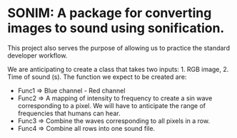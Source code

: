 # SONIM: A package for converting images to sound using sonification. 

This project also serves the purpose of allowing us to practice the standard developer workflow.

We are anticipating to create a class that takes two inputs: 1. RGB image, 2. Time of sound (s).
The function we expect to be created are:
* Func1 => Blue channel - Red channel
* Func2 => A mapping of intensity to frequency to create a sin wave corresponding to a pixel.
We will have to anticipate the range of frequencies that humans can hear.
* Func3 => Combine the waves corresponding to all pixels in a row.
* Func4 => Combine all rows into one sound file.